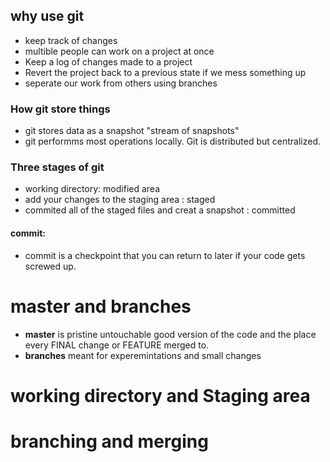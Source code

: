 ## why use git  
 * keep track of changes 
 * multible people can work on a project at once  
 * Keep a log of changes made to a project
 * Revert the project back to a previous state if we mess something up 
 * seperate our work from others using branches 

### How git store things 
 * git stores data as a snapshot "stream of snapshots"
 * git performms most operations locally. Git is distributed but centralized.

### Three stages of git 
 * working directory: modified area 
 * add your changes to the staging area : staged 
 * commited all of the staged files and creat a snapshot : committed

#### commit: 
 * commit is a checkpoint that you can return to later if your code gets screwed up.
# master and branches 
 * **master** is pristine untouchable good version of the code and the place every FINAL change or FEATURE merged to. 
 * **branches** meant for experemintations and small changes 

# working directory and Staging area  

# branching and merging  

